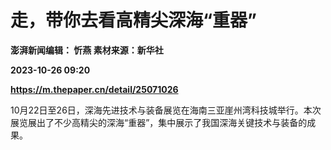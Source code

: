 # 走，带你去看高精尖深海“重器”
**澎湃新闻编辑： 忻燕 素材来源：新华社**

**2023-10-26 09:20**

**https://m.thepaper.cn/detail/25071026**

10月22日至26日，深海先进技术与装备展览在海南三亚崖州湾科技城举行。本次展览展出了不少高精尖的深海“重器”，集中展示了我国深海关键技术与装备的成果。